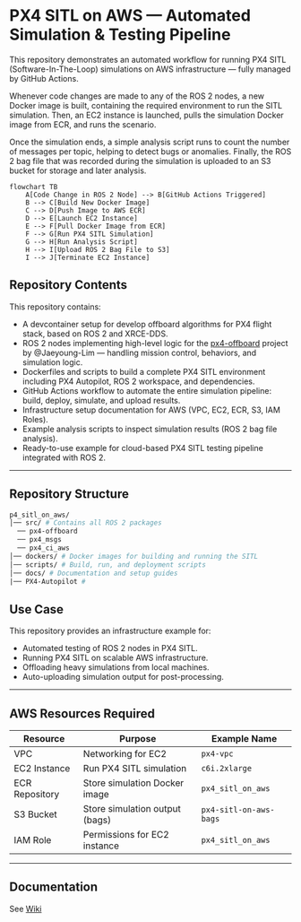 # PX4 SITL on AWS — Automated Simulation & Testing Pipeline

This repository demonstrates an automated workflow for running PX4 SITL (Software-In-The-Loop) simulations on AWS infrastructure — fully managed by GitHub Actions.

Whenever code changes are made to any of the ROS 2 nodes, a new Docker image is built, containing the required environment to run the SITL simulation. Then, an EC2 instance is launched, pulls the simulation Docker image from ECR, and runs the scenario.

Once the simulation ends, a simple analysis script runs to count the number of messages per topic, helping to detect bugs or anomalies. Finally, the ROS 2 bag file that was recorded during the simulation is uploaded to an S3 bucket for storage and later analysis.


```mermaid
flowchart TB
    A[Code Change in ROS 2 Node] --> B[GitHub Actions Triggered]
    B --> C[Build New Docker Image]
    C --> D[Push Image to AWS ECR]
    D --> E[Launch EC2 Instance]
    E --> F[Pull Docker Image from ECR]
    F --> G[Run PX4 SITL Simulation]
    G --> H[Run Analysis Script]
    H --> I[Upload ROS 2 Bag File to S3]
    I --> J[Terminate EC2 Instance]

```

## 	Repository Contents

This repository contains:

- A devcontainer setup for develop offboard algorithms for PX4 flight stack, based on ROS 2 and XRCE-DDS.
- ROS 2 nodes implementing high-level logic for the [px4-offboard](https://github.com/Jaeyoung-Lim/px4-offboard) project by @Jaeyoung-Lim — handling mission control, behaviors, and simulation logic.
- Dockerfiles and scripts to build a complete PX4 SITL environment including PX4 Autopilot, ROS 2 workspace, and dependencies.
- GitHub Actions workflow to automate the entire simulation pipeline: build, deploy, simulate, and upload results.
- Infrastructure setup documentation for AWS (VPC, EC2, ECR, S3, IAM Roles).
- Example analysis scripts to inspect simulation results (ROS 2 bag file analysis).
- Ready-to-use example for cloud-based PX4 SITL testing pipeline integrated with ROS 2.

---

## Repository Structure

```graphql
p4_sitl_on_aws/ 
│── src/ # Contains all ROS 2 packages 
  ── px4-offboard
  ── px4_msgs
  ── px4_ci_aws
│── dockers/ # Docker images for building and running the SITL
│── scripts/ # Build, run, and deployment scripts 
│── docs/ # Documentation and setup guides
|── PX4-Autopilot # 
```

## Use Case

This repository provides an infrastructure example for:

- Automated testing of ROS 2 nodes in PX4 SITL.
- Running PX4 SITL on scalable AWS infrastructure.
- Offloading heavy simulations from local machines.
- Auto-uploading simulation output for post-processing.

---

## AWS Resources Required

| Resource        | Purpose                            | Example Name                |
|----------------|------------------------------------|-----------------------------|
| VPC             | Networking for EC2                | `px4-vpc`                   |
| EC2 Instance    | Run PX4 SITL simulation           | `c6i.2xlarge`               |
| ECR Repository  | Store simulation Docker image     | `px4_sitl_on_aws`           |
| S3 Bucket       | Store simulation output (bags)    | `px4-sitl-on-aws-bags`      |
| IAM Role        | Permissions for EC2 instance      | `px4_sitl_on_aws`           |

---


## Documentation

See [Wiki](https://github.com/iftahnaf/px4_sitl_on_aws/wiki)



